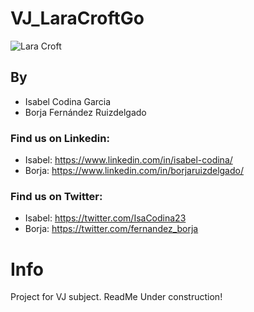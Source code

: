 # VJ_LaraCroftGo
![Lara Croft](https://i.imgur.com/UBMy0I0.png)

## By
- Isabel Codina Garcia
- Borja Fernández Ruizdelgado

### Find us on Linkedin:
- Isabel: https://www.linkedin.com/in/isabel-codina/
- Borja: https://www.linkedin.com/in/borjaruizdelgado/

### Find us on Twitter:
- Isabel: https://twitter.com/IsaCodina23
- Borja: https://twitter.com/fernandez_borja

# Info
Project for VJ subject.
ReadMe Under construction!
